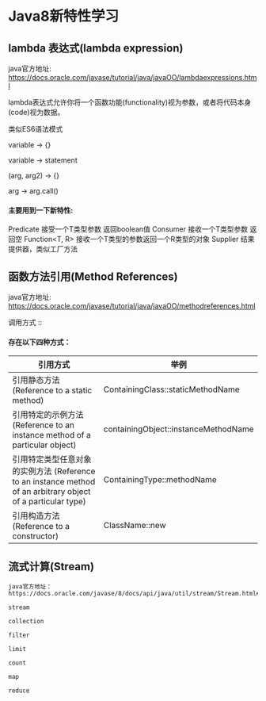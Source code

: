 # Java8新特性学习

## lambda 表达式(lambda expression)

 java官方地址: https://docs.oracle.com/javase/tutorial/java/javaOO/lambdaexpressions.html
 
 lambda表达式允许你将一个函数功能(functionality)视为参数，或者将代码本身(code)视为数据。
 
 类似ES6语法模式
 
 variable -> {}
 
 variable -> statement
 
 (arg, arg2) -> {}
 
 arg -> arg.call()
 
 #### 主要用到一下新特性:
 
 Predicate<T> 接受一个T类型参数 返回boolean值
 Consumer<T> 接收一个T类型参数 返回空
 Function<T, R> 接收一个T类型的参数返回一个R类型的对象
 Supplier<T>  结果提供器，类似工厂方法
 
## 函数方法引用(Method References)

  java官方地址: https://docs.oracle.com/javase/tutorial/java/javaOO/methodreferences.html
  
  调用方式 ::
  
  #### 存在以下四种方式：
  
  引用方式 | 举例
  ---|---
  引用静态方法(Reference to a static method) | ContainingClass::staticMethodName
  引用特定的示例方法(Reference to an instance method of a particular object) | containingObject::instanceMethodName
  引用特定类型任意对象的实例方法 (Reference to an instance method of an arbitrary object of a particular type) | ContainingType::methodName
  引用构造方法(Reference to a constructor) | ClassName::new
  
  
## 流式计算(Stream)

    java官方地址： https://docs.oracle.com/javase/8/docs/api/java/util/stream/Stream.html#
    
    stream
    
    collection
    
    filter
    
    limit 
    
    count
    
    map
    
    reduce